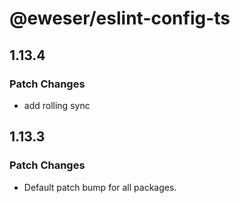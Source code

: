 # @eweser/eslint-config-ts

## 1.13.4

### Patch Changes

- add rolling sync

## 1.13.3

### Patch Changes

- Default patch bump for all packages.

